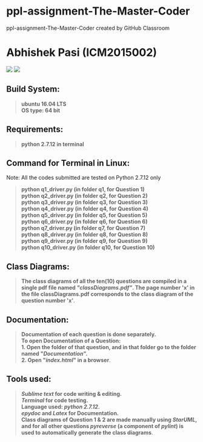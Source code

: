 # ppl-assignment-The-Master-Coder
ppl-assignment-The-Master-Coder created by GitHub Classroom <br />
# Abhishek Pasi  (**ICM2015002**)

<img src="https://img.shields.io/badge/language-Python 2.7.12-brightgreen.svg"/> <img src="https://raw.githubusercontent.com/rhoit/mode-icons/dump/icons/python.png"/>

## Build System:
>**ubuntu 16.04 LTS <br />
>OS type: 64 bit**

## Requirements:
>**python 2.7.12 in terminal**

## Command for Terminal in Linux:
Note: All the codes submitted are tested on Python 2.7.12 only
>**python q1_driver.py      (in folder q1, for Question 1)<br />
>python q2_driver.py      (in folder q2, for Question 2)<br />
>python q3_driver.py      (in folder q3, for Question 3)<br />
>python q4_driver.py      (in folder q4, for Question 4)<br />
>python q5_driver.py      (in folder q5, for Question 5)<br />
>python q6_driver.py      (in folder q6, for Question 6)<br />
>python q7_driver.py      (in folder q7, for Question 7)<br />
>python q8_driver.py      (in folder q8, for Question 8)<br />
>python q9_driver.py      (in folder q9, for Question 9)<br />
>python q10_driver.py      (in folder q10, for Question 10)**

## Class Diagrams:
>**The class diagrams of all the ten(10) questions are compiled in a single pdf file named *"classDiagrams.pdf"*. 
>The page number 'x' in the file classDiagrams.pdf corresponds to the class diagram of the question number 'x'**.

## Documentation:
>**Documentation of each question is done separately.<br />
>To open Documentation of a Question:<br />**
>**1. Open the folder of that question, and in that folder go to the folder named "*Documentation*".<br />
>2. Open "*index.html*" in a browser**.

## Tools used:
>***Sublime text* for code writing & editing. <br />
>*Terminal* for code testing.<br />
>Language used: *python 2.7.12*. <br />
>*epydoc* and *Latex* for Documentation. <br />
>Class diagrams of Question 1 & 2 are made manually using *StarUML*, and for all other questions *pyreverse* (a component of *pylint*) is used to automatically generate the class diagrams**.
